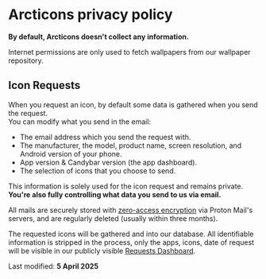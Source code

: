 <h1>Arcticons privacy policy</h1>

<b>By default, Arcticons doesn't collect any information.</b>

<p>Internet permissions are only used to fetch wallpapers from our wallpaper repository.</p>

<h2>Icon Requests</h2>

<p>When you request an icon, by default some data is gathered when you send the request.<br>
You can modify what you send in the email:</p>
<ul>
<li>The email address which you send the request with.</li>
<li>The manufacturer, the model, product name, screen resolution, and Android version of your phone.</li>
<li>App version & Candybar version (the app dashboard).</li>
<li>The selection of icons that you choose to send.</li>
</ul>

<p>This information is solely used for the icon request and remains private. <b>You're also fully controlling what data you send to us via email.</b></p>

<p>All mails are securely stored with <a href="https://proton.me/security/zero-access-encryption">zero-access encryption</a> via Proton Mail's servers, and are regularly deleted (usually within three months).</p>

<p>The requested icons will be gathered and into our database. All identifiable information is stripped in the process, only the apps, icons, date of request will be visible in our publicly visible <a href="https://arcticons.com/requests.html">Requests Dashboard</a>.</p>

<p>Last modified:
<b>5 April 2025</b></p>
